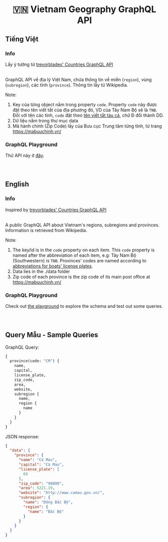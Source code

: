 <h1 align="center">🇻🇳 Vietnam Geography GraphQL API</h1>

<h2>Tiếng Việt</h2>


<h3>Info</h3>
<div>
Lấy ý tưởng từ <a href="https://github.com/trevorblades/countries">trevorblades' Countries GraphQL API</a>
</div>

<br>

GraphQL API về địa lý Việt Nam, chứa thông tin về miền (`region`), vùng (`subregion`), các tỉnh (`province`). Thông tin lấy từ Wikipedia.

Note: 

1. Key của từng object nằm trong property `code`. Property `code` này được đặt theo tên viết tắt của địa phương đó, VD của Tây Nam Bộ sẽ là `TNB`. Đối với tên các tỉnh, `code` đặt theo <a href="https://vi.wikipedia.org/wiki/B%E1%BA%A3n_m%E1%BA%ABu:K%C3%BD_ki%E1%BB%87u_quy_%C6%B0%E1%BB%9Bc_c%C3%A1c_t%E1%BB%89nh_th%C3%A0nh_Vi%E1%BB%87t_Nam">tên viết tắt tàu cá</a>, chữ Đ đổi thành DD.
2. Dữ liệu nằm trong thư mục data
3. Mã hành chính (Zip Code) lấy của Bưu cục Trung tâm từng tỉnh, từ trang https://mabuuchinh.vn/

<h3>GraphQL Playground</h3>

Thử API này ở [đây](https://vietnam-geography-graphql.herokuapp.com/).

<br>

<h1 align="center"></h1>
<h2>English</h2>

<h3>Info</h3>
<div>
Inspired by <a href="https://github.com/trevorblades/countries">trevorblades' Countries GraphQL API</a>
</div>

<br>

A public GraphQL API about Vietnam's regions, subregions and provinces. Information is retrieved from Wikipedia.

Note: 

1. The key/id is in the `code` property on each item. This `code` property is named after the abbreviation of each item, e.g: Tây Nam Bộ (Southwestern) is `TNB`. Provinces' codes are named according to <a href="https://vi.wikipedia.org/wiki/B%E1%BA%A3n_m%E1%BA%ABu:K%C3%BD_ki%E1%BB%87u_quy_%C6%B0%E1%BB%9Bc_c%C3%A1c_t%E1%BB%89nh_th%C3%A0nh_Vi%E1%BB%87t_Nam">abbreviations for boats' license plates</a>.
2. Data lies in the ./data folder
3. Zip code of each province is the zip code of its main post office at https://mabuuchinh.vn/

<h3>GraphQL Playground</h3>

Check out [the playground](https://vietnam-geography-graphql.herokuapp.com/) to explore the schema and test out some queries.

<br>

<h1 align="center"></h1>
<h2>Query Mẫu - Sample Queries</h2>

GraphQL Query:
```graphql
{
  province(code: "CM") {
    name,
    capital,
    license_plate,
    zip_code,
    area,
    website,
    subregion {
      name,
      region {
        name
      }
    }
  }
}
```

JSON response:

```json
{
  "data": {
    "province": {
      "name": "Cà Mau",
      "capital": "Cà Mau",
      "license_plate": [
        69
      ],
      "zip_code": "98000",
      "area": 5221.19,
      "website": "http://www.camau.gov.vn/",
      "subregion": {
        "name": "Đông Bắc Bộ",
        "region": {
          "name": "Bắc Bộ"
        }
      }
    }
  }
}
```
